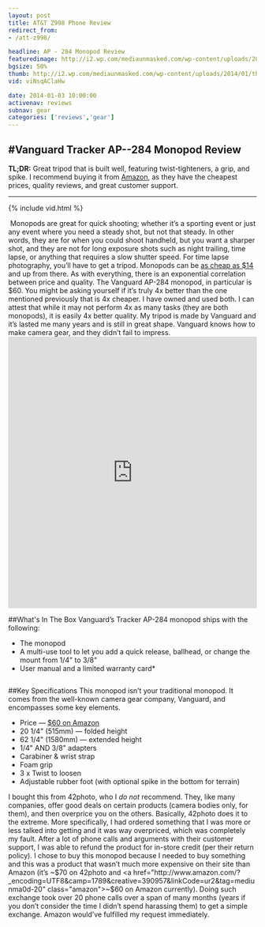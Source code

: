```yaml
---
layout: post
title: AT&T Z998 Phone Review
redirect_from:
- /att-z998/

headline: AP - 284 Monopod Review
featuredimage: http://i2.wp.com/mediaunmasked.com/wp-content/uploads/2014/01/thumb.jpg
bgsize: 50%
thumb: http://i2.wp.com/mediaunmasked.com/wp-content/uploads/2014/01/thumb.jpg
vid: viNsqAClaHw

date: 2014-01-03 10:00:00
activenav: reviews
subnav: gear
categories: ['reviews','gear']
---
```

#Vanguard Tracker AP--284 Monopod Review
---
**TL;DR:** Great tripod that is built well, featuring twist-tighteners, a grip, and spike. I recommend buying it from <a href="http://www.amazon.com/?_encoding=UTF8&camp=1789&creative=390957&linkCode=ur2&tag=mediunma0d-20" class="amazon">Amazon</a>, as they have the cheapest prices, quality reviews, and great customer support.

---

{% include vid.html %}

<div class="col-md-6 sm-12 pull-left">
	<img src="http://i2.wp.com/i.imgur.com/6vzotqq.jpg" alt="" class="thumbnail thumb-h-med pull-left">
	Monopods are great for quick shooting; whether it’s a sporting event or just any event where you need a steady shot, but not that steady. In other words, they are for when you could shoot handheld, but you want a sharper shot, and they are not for long exposure shots such as night trailing, time lapse, or anything that requires a slow shutter speed. For time lapse photography, you’ll have to get a tripod. Monopods can be <a href="http://www.amazon.com/gp/product/B000VZS2EU/ref=as_li_ss_tl?ie=UTF8&camp=1789&creative=390957&creativeASIN=B000VZS2EU&linkCode=as2&tag=mediunma0d-20">as cheap as $14</a> and up from there. As with everything, there is an exponential correlation between price and quality. The Vanguard AP-284 monopod, in particular is $60. You might be asking yourself if it’s truly 4x better than the one mentioned previously that is 4x cheaper. I have owned and used both. I can attest that while it may not perform 4x as many tasks (they are both monopods), it is easily 4x better quality. My tripod is made by Vanguard and it’s lasted me many years and is still in great shape. Vanguard knows how to make camera gear, and they didn’t fail to impress.
</div>

<div class="col-md-6 sm-12 pull-right">
	<iframe class="imgur-album" width="100%" height="550" frameborder="0" src="http://imgur.com/a/y36HH/embed"></iframe>
</div>

<div class="clearfix"></div>

##What's In The Box
Vanguard’s Tracker AP-284 monopod ships with the following:

* The monopod
* A multi-use tool to let you add a quick release, ballhead, or change the mount from 1/4" to 3/8"
* User manual and a limited warranty card*

<img src="http://i0.wp.com/i.imgur.com/fq6zgjZ.jpg" alt="" class="thumbnail thumb-med pull-right">

##Key Specifications
This monopod isn’t your traditional monopod. It comes from the well-known camera gear company, Vanguard, and encompasses some key elements.

* Price — <a href="http://www.amazon.com/?_encoding=UTF8&camp=1789&creative=390957&linkCode=ur2&tag=mediunma0d-20" class="amazon">$60 on Amazon</a>
* 20 1/4" (515mm) — folded height
* 62 1/4" (1580mm) — extended height
* 1/4" AND 3/8" adapters
* Carabiner & wrist strap
* Foam grip
* 3 x Twist to loosen
* Adjustable rubber foot (with optional spike in the bottom for terrain)

I bought this from 42photo, who I *do not* recommend. They, like many companies, offer good deals on certain products (camera bodies only, for them), and then overprice you on the others. Basically, 42photo does it to the extreme. More specifically, I had ordered something that I was more or less talked into getting and it was way overpriced, which was completely my fault. After a lot of phone calls and arguments with their customer support, I was able to refund the product for in-store credit (per their return policy). I chose to buy this monopod because I needed to buy something and this was a product that wasn’t much more expensive on their site than Amazon (it’s ~$70 on 42photo and <a href="http://www.amazon.com/?_encoding=UTF8&camp=1789&creative=390957&linkCode=ur2&tag=mediunma0d-20" class="amazon">~$60 on Amazon</a> currently). Doing such exchange took over 20 phone calls over a span of many months (years if you don’t consider the time I didn’t spend harassing them) to get a simple exchange. Amazon would’ve fulfilled my request immediately.